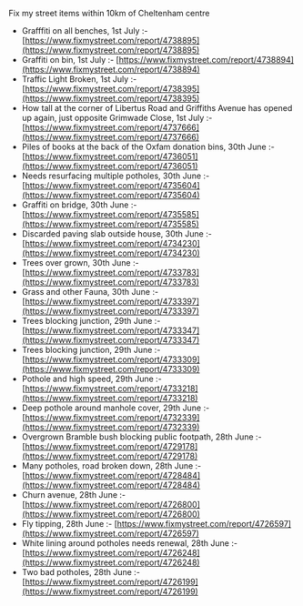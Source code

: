 Fix my street items within 10km of Cheltenham centre

<!-- fix_marker starts -->

- Grafffiti on all benches, 1st July :- [https://www.fixmystreet.com/report/4738895](https://www.fixmystreet.com/report/4738895)
- Graffiti on bin, 1st July :- [https://www.fixmystreet.com/report/4738894](https://www.fixmystreet.com/report/4738894)
- Traffic Light Broken, 1st July :- [https://www.fixmystreet.com/report/4738395](https://www.fixmystreet.com/report/4738395)
- How tall at the corner of Libertus Road and Griffiths Avenue has opened up again, just opposite Grimwade Close, 1st July :- [https://www.fixmystreet.com/report/4737666](https://www.fixmystreet.com/report/4737666)
- Piles of books at the back of the Oxfam donation bins, 30th June :- [https://www.fixmystreet.com/report/4736051](https://www.fixmystreet.com/report/4736051)
- Needs resurfacing multiple potholes, 30th June :- [https://www.fixmystreet.com/report/4735604](https://www.fixmystreet.com/report/4735604)
- Graffiti on bridge, 30th June :- [https://www.fixmystreet.com/report/4735585](https://www.fixmystreet.com/report/4735585)
- Discarded paving slab outside house, 30th June :- [https://www.fixmystreet.com/report/4734230](https://www.fixmystreet.com/report/4734230)
- Trees over grown, 30th June :- [https://www.fixmystreet.com/report/4733783](https://www.fixmystreet.com/report/4733783)
- Grass and other Fauna, 30th June :- [https://www.fixmystreet.com/report/4733397](https://www.fixmystreet.com/report/4733397)
- Trees blocking junction, 29th June :- [https://www.fixmystreet.com/report/4733347](https://www.fixmystreet.com/report/4733347)
- Trees blocking junction, 29th June :- [https://www.fixmystreet.com/report/4733309](https://www.fixmystreet.com/report/4733309)
- Pothole and high speed, 29th June :- [https://www.fixmystreet.com/report/4733218](https://www.fixmystreet.com/report/4733218)
- Deep pothole around manhole cover, 29th June :- [https://www.fixmystreet.com/report/4732339](https://www.fixmystreet.com/report/4732339)
- Overgrown Bramble bush blocking public footpath, 28th June :- [https://www.fixmystreet.com/report/4729178](https://www.fixmystreet.com/report/4729178)
- Many potholes, road broken down, 28th June :- [https://www.fixmystreet.com/report/4728484](https://www.fixmystreet.com/report/4728484)
- Churn avenue, 28th June :- [https://www.fixmystreet.com/report/4726800](https://www.fixmystreet.com/report/4726800)
- Fly tipping, 28th June :- [https://www.fixmystreet.com/report/4726597](https://www.fixmystreet.com/report/4726597)
- White lining around potholes needs renewal, 28th June :- [https://www.fixmystreet.com/report/4726248](https://www.fixmystreet.com/report/4726248)
- Two bad potholes, 28th June :- [https://www.fixmystreet.com/report/4726199](https://www.fixmystreet.com/report/4726199)

<!-- fix_marker ends -->
